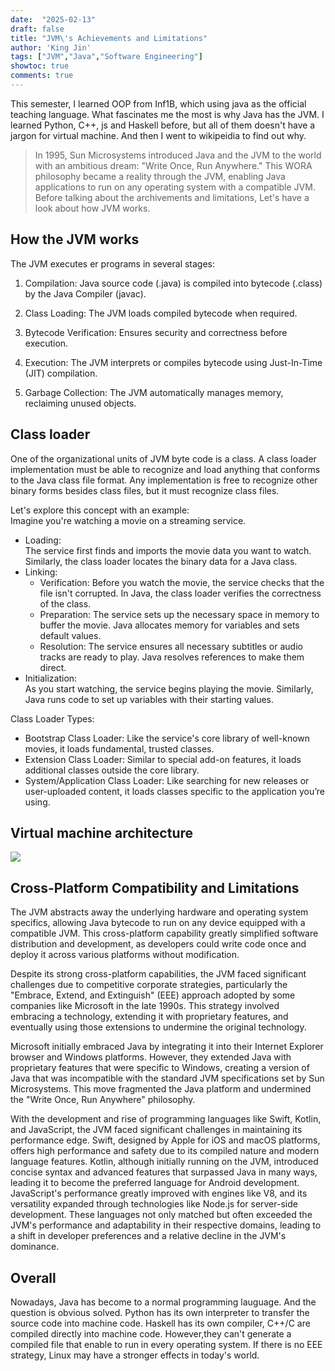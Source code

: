 ```yaml
---
date:  "2025-02-13"
draft: false
title: "JVM\'s Achievements and Limitations"
author: 'King Jin'
tags: ["JVM","Java","Software Engineering"]
showtoc: true
comments: true
---
```

This semester, I learned OOP from Inf1B, which using java as the official teaching language. What fascinates me the most is why Java has the JVM. I learned Python, C++, js and Haskell before, but all of them doesn't have a jargon for virtual machine. And then I went to wikipeidia to find out why.

> In 1995, Sun Microsystems introduced Java and the JVM to the world with an ambitious dream: "Write Once, Run Anywhere." This WORA philosophy became a reality through the JVM, enabling Java applications to run on any operating system with a compatible JVM. Before talking about the archivements and limitations, Let's have a look about how JVM works.

## How the JVM works
The JVM executes er programs in several stages:

1. Compilation: Java source code (.java) is compiled into bytecode (.class) by the Java Compiler (javac).

2. Class Loading: The JVM loads compiled bytecode when required.

3. Bytecode Verification: Ensures security and correctness before execution.

4. Execution: The JVM interprets or compiles bytecode using Just-In-Time (JIT) compilation.

5. Garbage Collection: The JVM automatically manages memory, reclaiming unused objects.

## Class loader
One of the organizational units of JVM byte code is a class. A class loader implementation must be able to recognize and load anything that conforms to the Java class file format. Any implementation is free to recognize other binary forms besides class files, but it must recognize class files.   

Let's explore this concept with an example:      
Imagine you're watching a movie on a streaming service.   
- Loading:   
    The service first finds and imports the movie data you want to watch. Similarly, the class loader locates the binary data for a Java class.   
- Linking:   
    - Verification: Before you watch the movie, the service checks that the file isn't corrupted. In Java, the class loader verifies the correctness of the class.   
    - Preparation: The service sets up the necessary space in memory to buffer the movie. Java allocates memory for variables and sets default values.   
    - Resolution: The service ensures all necessary subtitles or audio tracks are ready to play. Java resolves references to make them direct.   
- Initialization:   
    As you start watching, the service begins playing the movie. Similarly, Java runs code to set up variables with their starting values.   

Class Loader Types:   
- Bootstrap Class Loader: Like the service's core library of well-known movies, it loads fundamental, trusted classes.   
- Extension Class Loader: Similar to special add-on features, it loads additional classes outside the core library.   
- System/Application Class Loader: Like searching for new releases or user-uploaded content, it loads classes specific to the application you’re using.   
 
## Virtual machine architecture
![](/TechStuff/JvmSpec7.png)


## Cross-Platform Compatibility and Limitations
The JVM abstracts away the underlying hardware and operating system specifics, allowing Java bytecode to run on any device equipped with a compatible JVM. This cross-platform capability greatly simplified software distribution and development, as developers could write code once and deploy it across various platforms without modification.

Despite its strong cross-platform capabilities, the JVM faced significant challenges due to competitive corporate strategies, particularly the "Embrace, Extend, and Extinguish" (EEE) approach adopted by some companies like Microsoft in the late 1990s. This strategy involved embracing a technology, extending it with proprietary features, and eventually using those extensions to undermine the original technology.

Microsoft initially embraced Java by integrating it into their Internet Explorer browser and Windows platforms. However, they extended Java with proprietary features that were specific to Windows, creating a version of Java that was incompatible with the standard JVM specifications set by Sun Microsystems. This move fragmented the Java platform and undermined the "Write Once, Run Anywhere" philosophy.

With the development and rise of programming languages like Swift, Kotlin, and JavaScript, the JVM faced significant challenges in maintaining its performance edge. Swift, designed by Apple for iOS and macOS platforms, offers high performance and safety due to its compiled nature and modern language features. Kotlin, although initially running on the JVM, introduced concise syntax and advanced features that surpassed Java in many ways, leading it to become the preferred language for Android development. JavaScript's performance greatly improved with engines like V8, and its versatility expanded through technologies like Node.js for server-side development. These languages not only matched but often exceeded the JVM's performance and adaptability in their respective domains, leading to a shift in developer preferences and a relative decline in the JVM's dominance.

## Overall
Nowadays, Java has become to a normal programming lauguage. And the question is obvious solved. Python has its own interpreter to transfer the source code into machine code. Haskell has its own compiler, C++/C are compiled directly into machine code. However,they can't generate a compiled file that enable to run in every operating system. If there is no EEE strategy, Linux may have a stronger effects in today's world.